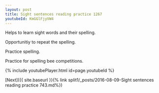 ```yaml
---
layout: post
title: Sight sentences reading practice 1267
youtubeId: KmGGlFjyVW4
---
```

 
 
Helps to learn sight words and their spelling.

Opportunitiy to repeat the spelling. 

Practice spelling. 
 
Practice for spelling bee competitions. 
 
{% include youtubePlayer.html id=page.youtubeId %}
 
 

[Next]({{ site.baseurl }}{% link  split1/_posts/2016-08-09-Sight sentences reading practice 743.md%})
 
